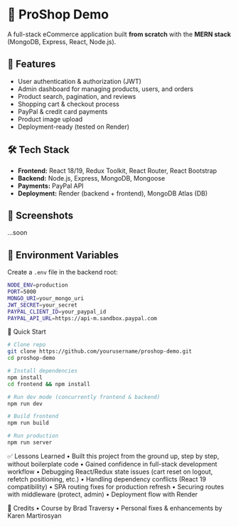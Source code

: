 # 🛒 ProShop Demo  
A full-stack eCommerce application built **from scratch** with the **MERN stack** (MongoDB, Express, React, Node.js).  

## 🚀 Features  
- User authentication & authorization (JWT)  
- Admin dashboard for managing products, users, and orders  
- Product search, pagination, and reviews  
- Shopping cart & checkout process  
- PayPal & credit card payments  
- Product image upload  
- Deployment-ready (tested on Render)  

## 🛠️ Tech Stack  
- **Frontend:** React 18/19, Redux Toolkit, React Router, React Bootstrap  
- **Backend:** Node.js, Express, MongoDB, Mongoose  
- **Payments:** PayPal API  
- **Deployment:** Render (backend + frontend), MongoDB Atlas (DB)  

## 📸 Screenshots  
...soon

## 🔑 Environment Variables  
Create a `.env` file in the backend root:  
```bash
NODE_ENV=production
PORT=5000
MONGO_URI=your_mongo_uri
JWT_SECRET=your_secret
PAYPAL_CLIENT_ID=your_paypal_id
PAYPAL_API_URL=https://api-m.sandbox.paypal.com
```
🚦 Quick Start
```bash
# Clone repo
git clone https://github.com/yourusername/proshop-demo.git
cd proshop-demo

# Install dependencies
npm install
cd frontend && npm install

# Run dev mode (concurrently frontend & backend)
npm run dev

# Build frontend
npm run build

# Run production
npm run server
```
✅ Lessons Learned
	•	Built this project from the ground up, step by step, without boilerplate code
	•	Gained confidence in full-stack development workflow
	•	Debugging React/Redux state issues (cart reset on logout, refetch positioning, etc.)
	•	Handling dependency conflicts (React 19 compatibility)
	•	SPA routing fixes for production refresh
	•	Securing routes with middleware (protect, admin)
	•	Deployment flow with Render

🙌 Credits
	•	Course by Brad Traversy
	•	Personal fixes & enhancements by Karen Martirosyan
